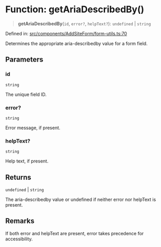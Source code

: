 # Function: getAriaDescribedBy()

> **getAriaDescribedBy**(`id`, `error?`, `helpText?`): `undefined` \| `string`

Defined in: [src/components/AddSiteForm/form-utils.ts:70](https://github.com/Nick2bad4u/Uptime-Watcher/blob/main/src/components/AddSiteForm/form-utils.ts#L70)

Determines the appropriate aria-describedby value for a form field.

## Parameters

### id

`string`

The unique field ID.

### error?

`string`

Error message, if present.

### helpText?

`string`

Help text, if present.

## Returns

`undefined` \| `string`

The aria-describedby value or undefined if neither error nor
  helpText is present.

## Remarks

If both error and helpText are present, error takes precedence for
accessibility.

